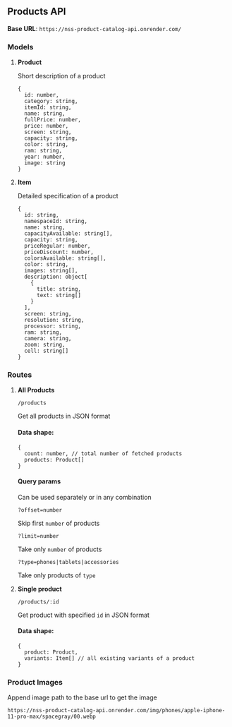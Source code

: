 ## Products API

**Base URL**: `https://nss-product-catalog-api.onrender.com/`


### Models

1. **Product**

    Short description of a product

    ```
    {
      id: number,
      category: string,
      itemId: string,
      name: string,
      fullPrice: number,
      price: number,
      screen: string,
      capacity: string,
      color: string,
      ram: string,
      year: number,
      image: string
    }
    ```

2. **Item**

    Detailed specification of a product

    ```
    {
      id: string,
      namespaceId: string,
      name: string,
      capacityAvailable: string[],
      capacity: string,
      priceRegular: number,
      priceDiscount: number,
      colorsAvailable: string[],
      color: string,
      images: string[],
      description: object[
        {
          title: string,
          text: string[]
        }
      ],
      screen: string,
      resolution: string,
      processor: string,
      ram: string,
      camera: string,
      zoom: string,
      cell: string[]
    }
    ```


### Routes

1. **All Products**

    ```
    /products
    ```
    Get all products in JSON format

    #### Data shape:
    ```
    {
      count: number, // total number of fetched products
      products: Product[]
    }
    ```

    #### Query params
    Can be used separately or in any combination

    ```
    ?offset=number
    ```
    Skip first `number` of products

    ```
    ?limit=number
    ```
    Take only `number` of products

      ```
    ?type=phones|tablets|accessories
    ```
    Take only products of `type`


2. **Single product**

    ```
    /products/:id
    ```
    Get product with specified `id` in JSON format

    #### Data shape:
    ```
    {
      product: Product,
      variants: Item[] // all existing variants of a product
    }
    ```


### Product Images

Append image path to the base url to get the image

```
https://nss-product-catalog-api.onrender.com/img/phones/apple-iphone-11-pro-max/spacegray/00.webp
```
